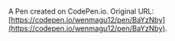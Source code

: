 # 

A Pen created on CodePen.io. Original URL: [https://codepen.io/wenmagu12/pen/BaYzNby](https://codepen.io/wenmagu12/pen/BaYzNby).


